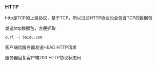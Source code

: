 ### HTTP

http是TCP的上层协议，基于TCP，所以过滤HTTP协议也会包含TCP的数据包

发送http数据包，方便抓取

```bash
curl -I baidu.com
```

客户端给服务器发送HEAD  HTTP请求

服务器回复客户端200 HTTP协议状态码
